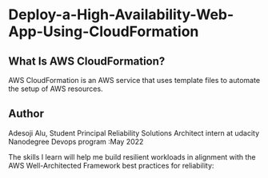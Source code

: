 # Deploy-a-High-Availability-Web-App-Using-CloudFormation

## What Is AWS CloudFormation?
AWS CloudFormation is an AWS service that uses template files to automate the setup of AWS resources.

## Author
Adesoji Alu, Student Principal Reliability Solutions Architect intern at udacity Nanodegree Devops program :May 2022

The skills I learn will help me build resilient workloads in alignment with the AWS Well-Architected Framework best practices for reliability:
